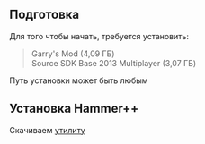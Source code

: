 ## Подготовка 

Для того чтобы начать, требуется установить:

>Garry's Mod (4,09 ГБ) <br>
Source SDK Base 2013 Multiplayer (3,07 ГБ)

Путь установки может быть любым

## Установка Hammer++

Скачиваем [утилиту][download hammer++]

[download hammer++]:https://github.com/boxden/hammerplusplus-experience/blob/2b10c74a29906d096067994cc903c7925790f4db/%D0%9F%D1%80%D0%BE%D0%B3%D1%80%D0%B0%D0%BC%D0%BC%D1%8B/Hammer++%20Installer/GarrysMod-HammerPlusPlus-Installer-v201.exe

